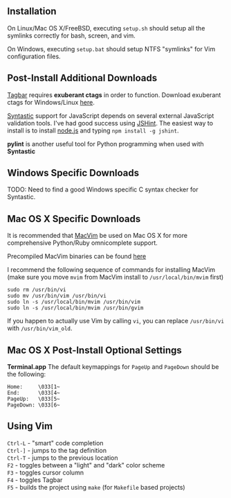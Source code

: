 Installation
------------
On Linux/Mac OS X/FreeBSD, executing `setup.sh` should setup all the symlinks correctly for bash, screen, and vim.

On Windows, executing `setup.bat` should setup NTFS "symlinks" for Vim configuration files.

Post-Install Additional Downloads
---------------------------------
[Tagbar](https://github.com/majutsushi/tagbar) requires **exuberant ctags** in order to function. Download exuberant ctags for Windows/Linux [here](http://ctags.sourceforge.net/).

[Syntastic](https://raw.github.com/scrooloose/syntastic) support for JavaScript depends on several external JavaScript validation tools. I've had good success using [JSHint](https://github.com/jshint/jshint/). The easiest way to install is to install [node.js](http://nodejs.org/) and typing `npm install -g jshint`.

**pylint** is another useful tool for Python programming when used with **Syntastic**

Windows Specific Downloads
--------------------------
TODO: Need to find a good Windows specific C syntax checker for Syntastic.

Mac OS X Specific Downloads
---------------------------
It is recommended that [MacVim](https://github.com/b4winckler/macvim) be used on Mac OS X for more comprehensive Python/Ruby omnicomplete support. 

Precompiled MacVim binaries can be found [here](https://code.google.com/p/macvim/downloads/list)

I recommend the following sequence of commands for installing MacVim (make sure you move `mvim` from MacVim install to `/usr/local/bin/mvim` first)

    sudo rm /usr/bin/vi
    sudo mv /usr/bin/vim /usr/bin/vi
    sudo ln -s /usr/local/bin/mvim /usr/bin/vim
    sudo ln -s /usr/local/bin/mvim /usr/bin/gvim

If you happen to actually use Vim by calling `vi`, you can replace `/usr/bin/vi` with `/usr/bin/vim_old`.

Mac OS X Post-Install Optional Settings
---------------------------------------
__Terminal.app__
The default keymappings for `PageUp` and `PageDown` should be the following:

    Home:     \033[1~
    End:      \033[4~
    PageUp:   \033[5~
    PageDown: \033[6~

Using Vim
---------
`Ctrl-L` - "smart" code completion<br>
`Ctrl-]` - jumps to the tag definition<br>
`Ctrl-T` - jumps to the previous location<br>
`F2`     - toggles between a "light" and "dark" color scheme<br>
`F3`     - toggles cursor column<br>
`F4`     - toggles Tagbar<br>
`F5`     - builds the project using `make` (for `Makefile` based projects)<br>
